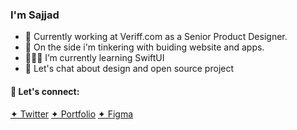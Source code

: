 ### I'm Sajjad

- 🔭 Currently working at Veriff.com as a Senior Product Designer.
- 🌱 On the side i'm tinkering with buiding website and apps.
- 🙅🏻‍♂️ I’m currently learning SwiftUI
- 💬 Let's chat about design and open source project


#### 🤝 Let's connect:
[✦ Twitter](https://twitter.com/sajadabedi)
[✦ Portfolio](sajjad.one)
[✦ Figma](https://figma.com/@sajad)

